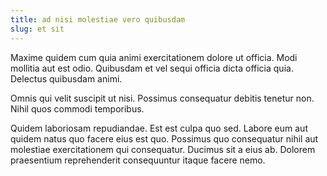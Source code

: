 ```yaml
---
title: ad nisi molestiae vero quibusdam
slug: et sit
---
```


Maxime quidem cum quia animi exercitationem dolore ut officia. Modi mollitia aut est odio. Quibusdam et vel sequi officia dicta officia quia. Delectus quibusdam animi.

Omnis qui velit suscipit ut nisi. Possimus consequatur debitis tenetur non. Nihil quos commodi temporibus.

Quidem laboriosam repudiandae. Est est culpa quo sed. Labore eum aut quidem natus quo facere eius est quo. Possimus quo consequatur nihil aut molestiae exercitationem qui consequatur. Ducimus sit a eius ab. Dolorem praesentium reprehenderit consequuntur itaque facere nemo.
